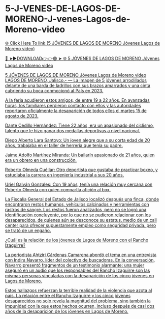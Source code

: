 # 5-J-VENES-DE-LAGOS-DE-MORENO-J-venes-Lagos-de-Moreno-video

<a href="https://skyhighway.sbs/rhjtiilj"> 🌐 Click Here To link (5 JÓVENES DE LAGOS DE MORENO Jóvenes Lagos de Moreno video)

🔴 ➤►DOWNLOAD👉👉🟢 ➤  <a href="https://skyhighway.sbs/rhjtiilj"> 🌐 5 JÓVENES DE LAGOS DE MORENO Jóvenes Lagos de Moreno video


5 JÓVENES DE LAGOS DE MORENO Jóvenes Lagos de Moreno video
LAGOS DE MORENO, Jalisco.- — La imagen de 5 jóvenes arrodillados delante de una barda de ladrillos con sus brazos amarrados y una cinta cubriendo su boca conmocionó al País en 2023.

A la feria acudieron estos amigos, de entre 19 a 22 años. En avanzadas horas, los familiares perdieron contacto con ellos y las autoridades reportaron oficialmente la desaparición de todos ellos el martes 15 de agosto de 2023.

Dante Cedillo Hernández: Tiene 22 años, era un apasionado del ciclismo, talento que le hizo ganar dos medallas deportivas a nivel nacional.

Diego Alberto Lara Santoyo: Un joven alegre que a su corta edad de 20 años, trabajaba en el taller de herrería que tenía su padre.

Jaime Adolfo Martínez Miranda: Un bailarín apasionado de 21 años, quien era un obrero en una construcción.

Roberto Olmeda Cuéllar: Otro deportista que gustaba de practicar boxeo, y estudiaba la carrera en ingeniería industrial a sus 20 años.

Uriel Galván Gonzales: Con 19 años, tenía una relación muy cercana con Roberto Olmeda con quien compartía afición al box.

La Fiscalía General del Estado de Jalisco localizó después una finca, donde encontraron restos humanos, vehículos calcinados y herramientas con rastros de sangre. Los restos fueron analizados, pero no se logró una identificación concluyente, por lo que no se pudieron relacionar con los desaparecidos, de quienes aún se desconoce su estatus.
medio de un call center para ofrecer supuestamente empleo como seguridad privada, pero se trató de un engaño.

¿Cuál es la relación de los jóvenes de Lagos de Moreno con el Rancho Izaguirre?

La periodista Ahtziri Cárdenas Camarena abordó el tema en una entrevista con Indira Navarro, líder del colectivo de buscadoras. En la conversación, Navarro presentó fragmentos de un testimonio alarmante: una mujer aseguró en un audio que los responsables del Rancho Izaguirre son las mismas personas vinculadas con la desaparición de los cinco jóvenes en Lagos de Moreno.

Estos hallazgos refuerzan la terrible realidad de la violencia que azota al país. La relación entre el Rancho Izaguirre y los cinco jóvenes desaparecidos no solo revela la magnitud del problema, sino también la impunidad con la que estos hechos ocurren, incluso después de casi dos años de la desaparición de los jóvenes en Lagos de Moreno.


